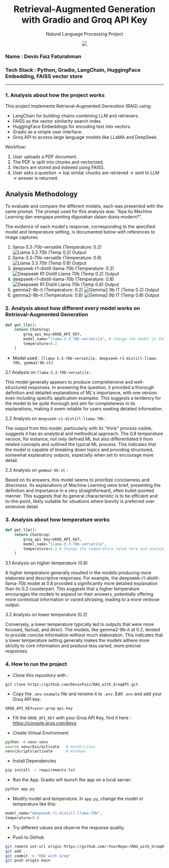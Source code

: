 <h1 align="center"> Retrieval-Augmented Generation with Gradio and Groq API Key</h1>
<p align="center"> Natural Language Processing Project</p>

<div align="center">

<img src="https://img.shields.io/badge/python-3670A0?style=for-the-badge&logo=python&logoColor=ffdd54">

</div>

### Name : Devin Faiz Faturahman
### Tech Stack : Python, Gradio, LangChain, HuggingFace Embedding, FAISS vector store

---

### 1. Analysis about how the project works
This project implements Retrieval-Augmented Generation (RAG) using:
- LangChain for building chains combining LLM and retrievers.
- FAISS as the vector similarity search index.
- HuggingFace Embeddings for encoding text into vectors.
- Gradio as a simple user interface.
- Groq API to access large language models like LLaMA and DeepSeek.

Workflow:
1. User uploads a PDF document.
2. The PDF is split into chunks and vectorized.
3. Vectors are stored and indexed using FAISS.
4. User asks a question → top similar chunks are retrieved → sent to LLM → answer is returned.

## Analysis Methodology
To evaluate and compare the different models, each was presented with the same prompt. The prompt used for this analysis was: "Apa itu Machine Learning dan mengapa penting digunakan dalam dunia modern?".

The evidence of each model's response, corresponding to the specified model and temperature setting, is documented below with references to image captures:

1. llama-3.3-70b-versatile (Temperature: 0.2) 
![Llama 3.3 70b (Temp 0.2) Output](image/img_lm_02.png)
2. llama-3.3-70b-versatile (Temperature: 0.8)
![Llama 3.3 70b (Temp 0.8) Output](image/img_lm_08.png)
3. deepseek-r1-distill-llama-70b (Temperature: 0.2)
![Deepseek R1 Distill Llama 70b (Temp 0.2) Output](image/img_dp_02.png)
4. deepseek-r1-distill-llama-70b (Temperature: 0.8)
![Deepseek R1 Distill Llama 70b (Temp 0.8) Output](image/img_dp_08.png)
5. gemma2-9b-it (Temperature: 0.2)
![Gemma2 9b IT (Temp 0.2) Output](image/img_gm_02.png)
6. gemma2-9b-it (Temperature: 0.8)
![Gemma2 9b IT (Temp 0.8) Output](image/img_gm_08.png)

### 2. Analysis about how different every model works on Retrieval-Augmented Generation

```python
def get_llm():
    return ChatGroq(
        groq_api_key=GROQ_API_KEY,
        model_name="llama-3.3-70b-versatile", # Change the model in the code
        temperature=0.2
    )
```
- Model used : ```[llama-3.3-70b-versatile, deepseek-r1-distill-llama-70b, gemma2-9b-it]```

2.1 Analysis on ```llama-3.3-70b-versatile``` : 

This model generally appears to produce comprehensive and well-structured responses. In answering the question, it provided a thorough definition and detailed explanations of ML's importance, with one version even including specific application examples. This suggests a tendency for the model to be quite thorough and aim for completeness in its explanations, making it seem reliable for users seeking detailed information.

2.2 Analysis on ```deepseek-r1-distill-llama-70b``` : 

The output from this model, particularly with its "think" process visible, suggests it has an analytical and methodical approach. The 0.8 temperature version, for instance, not only defined ML but also differentiated it from related concepts and outlined the typical ML process. This indicates that the model is capable of breaking down topics and providing structured, somewhat explanatory outputs, especially when set to encourage more detail.


2.3 Analysis on ```gemma2-9b-it``` : 

Based on its answers, this model seems to prioritize conciseness and directness. Its explanations of Machine Learning were brief, presenting the definition and importance in a very straightforward, often bullet-pointed manner. This suggests that its general characteristic is to be efficient and to-the-point, likely suitable for situations where brevity is preferred over extensive detail.

### 3. Analysis about how temperature works

```python
def get_llm():
    return ChatGroq(
        groq_api_key=GROQ_API_KEY,
        model_name="llama-3.3-70b-versatile",
        temperature=0.2 # Change the temperature value here and analzye
    )
```

3.1 Analysis on higher temperature (0.8)

A higher temperature generally resulted in the models producing more elaborate and descriptive responses. For example, the deepseek-r1-distill-llama-70b model at 0.8 provided a significantly more detailed explanation than its 0.2 counterpart. This suggests that a higher temperature encourages the models to expand on their answers, potentially offering more contextual information or varied phrasing, leading to a more verbose output.

3.2 Analysis on lower temperature (0.2)

Conversely, a lower temperature typically led to outputs that were more focused, factual, and direct. The models, like gemma2-9b-it at 0.2, tended to provide concise information without much elaboration. This indicates that a lower temperature setting generally makes the models adhere more strictly to core information and produce less varied, more precise responses.

### 4. How to run the project

- Clone this repository with : 

```git
git clone https://github.com/DevinFaiz/RAG_with_GroqAPI.git
```

- Copy the ```.env.example``` file and rename it to ```.env```. Edit ```.env``` and add your Groq API key:
```
GROQ_API_KEY=your-groq-api-key
```

- Fill the ```GROQ_API_KEY``` with your Groq API Key, find it here : https://console.groq.com/keys

- Create Virtual Environment
```bash
python -m venv venv
source venv/bin/activate   # macOS/Linux
venv\Scripts\activate      # Windows
```

- Install Dependencies
```bash
pip install -r requirements.txt
```

- Run the App. Gradio will launch the app on a local server.
```bash
python app.py
```

- Modify model and temperature. In `app.py`, change the model or temperature like this:
```python
model_name="deepseek-r1-distill-llama-70b",
temperature=0.8
```

- Try different values and observe the response quality.

- Push to GitHub
```bash
git remote set-url origin https://github.com/<YourRepo>/RAG_with_GroqAPI.git
git add .
git commit -m "RAG with Groq"
git push origin main
```